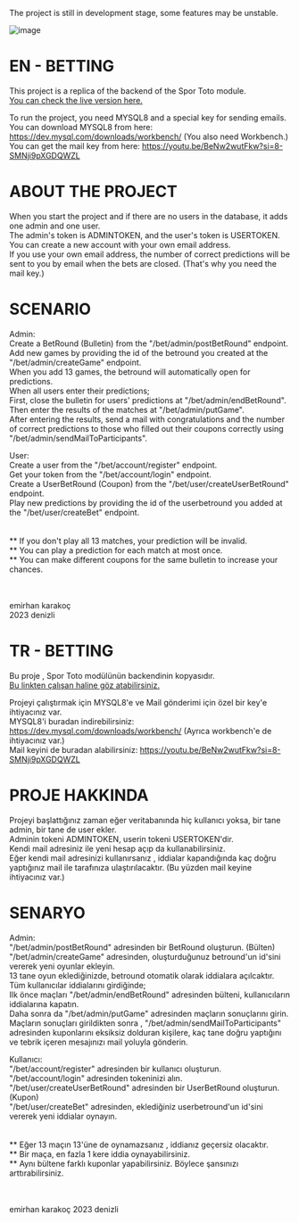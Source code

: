 The project is still in development stage, some features may be unstable.



![image](https://github.com/emirhankarakoc/betting/assets/101813995/d3c1b84e-fde4-49fc-bc56-6469b187d1c7)
<!--emirhanenginner -->



# EN - BETTING
This project is a replica of the backend of the Spor Toto module.<br/>
[You can check the live version here.](https://www.nesine.com/sportoto)

To run the project, you need MYSQL8 and a special key for sending emails.<br/>
You can download MYSQL8 from here: https://dev.mysql.com/downloads/workbench/ (You also need Workbench.)<br/>
You can get the mail key from here: https://youtu.be/BeNw2wutFkw?si=8-SMNji9pXGDQWZL

# ABOUT THE PROJECT
When you start the project and if there are no users in the database, it adds one admin and one user.<br/>
The admin's token is ADMINTOKEN, and the user's token is USERTOKEN.<br/>
You can create a new account with your own email address.<br/>
If you use your own email address, the number of correct predictions will be sent to you by email when the bets are closed. (That's why you need the mail key.)<br/>

# SCENARIO
Admin:<br/>
Create a BetRound (Bulletin) from the "/bet/admin/postBetRound" endpoint.<br/>
Add new games by providing the id of the betround you created at the "/bet/admin/createGame" endpoint.<br/>
When you add 13 games, the betround will automatically open for predictions.<br/>
When all users enter their predictions;<br/>
First, close the bulletin for users' predictions at "/bet/admin/endBetRound".<br/>
Then enter the results of the matches at "/bet/admin/putGame".<br/>
After entering the results, send a mail with congratulations and the number of correct predictions to those who filled out their coupons correctly using "/bet/admin/sendMailToParticipants".<br/>

User:<br/>
Create a user from the "/bet/account/register" endpoint.<br/>
Get your token from the "/bet/account/login" endpoint.<br/>
Create a UserBetRound (Coupon) from the "/bet/user/createUserBetRound" endpoint.<br/>
Play new predictions by providing the id of the userbetround you added at the "/bet/user/createBet" endpoint.<br/>
<br/><br/>
** If you don't play all 13 matches, your prediction will be invalid.<br/>
** You can play a prediction for each match at most once.<br/>
** You can make different coupons for the same bulletin to increase your chances.<br/><br/><br/>

emirhan karakoç<br/>
2023 denizli


# TR - BETTING
Bu proje , Spor Toto modülünün backendinin kopyasıdır.<br/>
[Bu linkten çalışan haline göz atabilirsiniz.](https://www.nesine.com/sportoto)<br/>

Projeyi çalıştırmak için MYSQL8'e ve Mail gönderimi için özel bir key'e ihtiyacınız var.<br/>
MYSQL8'i buradan indirebilirsiniz: https://dev.mysql.com/downloads/workbench/   (Ayrıca workbench'e de ihtiyacınız var.)<br/>
Mail keyini de buradan alabilirsiniz: https://youtu.be/BeNw2wutFkw?si=8-SMNji9pXGDQWZL<br/>

# PROJE HAKKINDA
Projeyi başlattığınız zaman eğer veritabanında hiç kullanıcı yoksa, bir tane admin, bir tane de user ekler.<br/>
Adminin tokeni ADMINTOKEN, userin tokeni USERTOKEN'dir.<br/>
Kendi mail adresiniz ile yeni hesap açıp da kullanabilirsiniz.<br/>
Eğer kendi mail adresinizi kullanırsanız , iddialar kapandığında kaç doğru yaptığınız mail ile tarafınıza ulaştırılacaktır. (Bu yüzden mail keyine ihtiyacınız var.)

# SENARYO
Admin:<br/>
"/bet/admin/postBetRound" adresinden bir BetRound oluşturun. (Bülten)<br/>
"/bet/admin/createGame" adresinden, oluşturduğunuz betround'un id'sini vererek yeni oyunlar ekleyin.<br/>
13 tane oyun eklediğinizde, betround otomatik olarak iddialara açılcaktır.
Tüm kullanıcılar iddialarını girdiğinde;<br/>
Ilk önce maçları "/bet/admin/endBetRound" adresinden bülteni, kullanıcıların iddialarına kapatın.<br/>
Daha sonra da "/bet/admin/putGame" adresinden maçların sonuçlarını girin.<br/>
Maçların sonuçları girildikten sonra , "/bet/admin/sendMailToParticipants" adresinden kuponlarını eksiksiz dolduran kişilere, kaç tane doğru yaptığını ve tebrik içeren mesajınızı mail yoluyla gönderin.<br/>


Kullanıcı:<br/>
"/bet/account/register" adresinden bir kullanıcı oluşturun.<br/>
"/bet/account/login" adresinden tokeninizi alın.<br/>
"/bet/user/createUserBetRound" adresinden bir UserBetRound oluşturun. (Kupon)<br/>
"/bet/user/createBet" adresinden, eklediğiniz userbetround'un id'sini vererek yeni iddialar oynayın.<br/>
<br/><br/> 
** Eğer 13 maçın 13'üne de oynamazsanız , iddianız geçersiz olacaktır.<br/>
** Bir maça, en fazla 1 kere iddia oynayabilirsiniz.<br/>
** Aynı bültene farklı kuponlar yapabilirsiniz. Böylece şansınızı arttırabilirsiniz.<br/><br/><br/>


emirhan karakoç
2023 denizli
